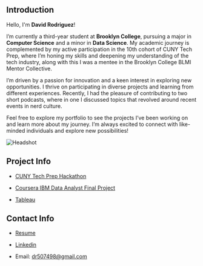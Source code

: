 ## Introduction 

Hello, I'm **David Rodriguez**!

I’m currently a third-year student at **Brooklyn College**, pursuing a major in **Computer Science** and a minor in **Data Science**. My academic journey is complemented by my active participation in the 10th cohort of CUNY Tech Prep, where I’m honing my skills and deepening my understanding of the tech industry, along with this I was a mentee in the Brooklyn College BLMI Mentor Collective.

I’m driven by a passion for innovation and a keen interest in exploring new opportunities. I thrive on participating in diverse projects and learning from different experiences. Recently, I had the pleasure of contributing to two short podcasts, where in one I discussed topics that revolved around recent events in nerd culture.

Feel free to explore my portfolio to see the projects I’ve been working on and learn more about my journey. I’m always excited to connect with like-minded individuals and explore new possibilities!



![Headshot](https://github.com/user-attachments/assets/9aeaeadf-5e12-49a3-932d-d6a12246d803)

## Project Info
* [CUNY Tech Prep Hackathon](https://devpost.com/software/cuny-bulletin)

* [Coursera IBM Data Analyst Final Project](https://github.com/drod75/IBM-FINAL-PROJECT-REPO)

* [Tableau](https://public.tableau.com/app/profile/david.rodriguez1513/vizzes)

## Contact Info
* [Resume](https://drive.google.com/file/d/1X-BKtd-BX_n_A8FQUk2Teu-7TjcTD_JK/view?usp=drive_link)

* [Linkedin](https://www.linkedin.com/in/david-rodriguez-486b95208/)

* Email: dr507498@gmail.com
